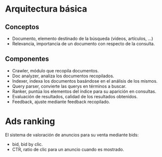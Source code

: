 # Arquitectura básica
## Conceptos
- Documento, elemento destinado de la búsqueda (videos, artículos, …)
- Relevancia, importancia de un documento con respecto de la consulta.

## Componentes
- Crawler, módulo que recopila documentos.
- Doc analyzer, analiza los documentos recopilados.
- Indexer, indexa los documentos basándose en el análisis de los mismos.
- Query parser, convierte las querys en términos a buscar.
- Ranker, puntúa los elementos del índice para su aparición en consultas.
- Evaluación de resultados, calidad de los resultados obtenidos.
- Feedback, ajuste mediante feedback recopilado.

# Ads ranking
El sistema de valoración de anuncios para su venta mediante bids:
- bid, bid by clic.
- CTR, ratio de clic para un anuncio cuando es mostrado.